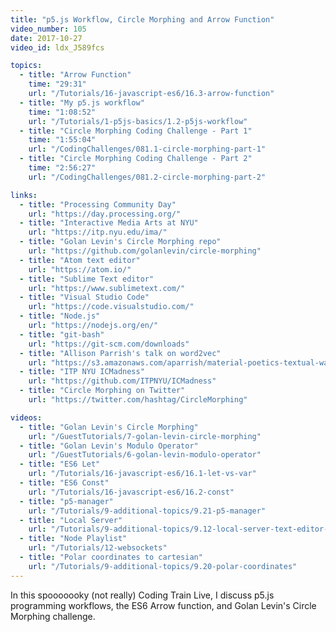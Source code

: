 ```yaml
---
title: "p5.js Workflow, Circle Morphing and Arrow Function"
video_number: 105
date: 2017-10-27
video_id: ldx_J589fcs

topics:
  - title: "Arrow Function"
    time: "29:31"
    url: "/Tutorials/16-javascript-es6/16.3-arrow-function"
  - title: "My p5.js workflow"
    time: "1:08:52"
    url: "/Tutorials/1-p5js-basics/1.2-p5js-workflow"
  - title: "Circle Morphing Coding Challenge - Part 1"
    time: "1:55:04"
    url: "/CodingChallenges/081.1-circle-morphing-part-1"
  - title: "Circle Morphing Coding Challenge - Part 2"
    time: "2:56:27"
    url: "/CodingChallenges/081.2-circle-morphing-part-2"

links:
  - title: "Processing Community Day"
    url: "https://day.processing.org/"
  - title: "Interactive Media Arts at NYU"
    url: "https://itp.nyu.edu/ima/"
  - title: "Golan Levin's Circle Morphing repo"
    url: "https://github.com/golanlevin/circle-morphing"
  - title: "Atom text editor"
    url: "https://atom.io/"
  - title: "Sublime Text editor"
    url: "https://www.sublimetext.com/"
  - title: "Visual Studio Code"
    url: "https://code.visualstudio.com/"
  - title: "Node.js"
    url: "https://nodejs.org/en/"
  - title: "git-bash"
    url: "https://git-scm.com/downloads"
  - title: "Allison Parrish's talk on word2vec"
    url: "https://s3.amazonaws.com/aparrish/material-poetics-textual-waveforms-altai2016.pdf"
  - title: "ITP NYU ICMadness"
    url: "https://github.com/ITPNYU/ICMadness"
  - title: "Circle Morphing on Twitter"
    url: "https://twitter.com/hashtag/CircleMorphing"

videos:
  - title: "Golan Levin's Circle Morphing"
    url: "/GuestTutorials/7-golan-levin-circle-morphing"
  - title: "Golan Levin's Modulo Operator"
    url: "/GuestTutorials/6-golan-levin-modulo-operator"
  - title: "ES6 Let"
    url: "/Tutorials/16-javascript-es6/16.1-let-vs-var"
  - title: "ES6 Const"
    url: "/Tutorials/16-javascript-es6/16.2-const"
  - title: "p5-manager"
    url: "/Tutorials/9-additional-topics/9.21-p5-manager"
  - title: "Local Server"
    url: "/Tutorials/9-additional-topics/9.12-local-server-text-editor-javascript-console"
  - title: "Node Playlist"
    url: "/Tutorials/12-websockets"
  - title: "Polar coordinates to cartesian"
    url: "/Tutorials/9-additional-topics/9.20-polar-coordinates"
---
```


In this spooooooky (not really) Coding Train Live, I discuss p5.js programming workflows, the ES6 Arrow function, and Golan Levin's Circle Morphing challenge.
